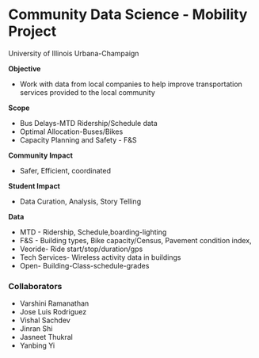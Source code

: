 # Community Data Science - Mobility Project
University of Illinois Urbana-Champaign

**Objective**
* Work with data from local companies to help improve transportation services provided to the local community 

**Scope**
* Bus Delays-MTD Ridership/Schedule data
* Optimal Allocation-Buses/Bikes
* Capacity Planning and Safety - F&S

**Community Impact**
* Safer, Efficient, coordinated

**Student Impact**
* Data Curation, Analysis, Story Telling

**Data**
* MTD - Ridership, Schedule,boarding-lighting
* F&S - Building types, Bike capacity/Census, Pavement condition index,  
* Veoride- Ride start/stop/duration/gps
* Tech Services- Wireless activity data in buildings
* Open- Building-Class-schedule-grades

### Collaborators
* Varshini Ramanathan
* Jose Luis Rodriguez
* Vishal Sachdev
* Jinran Shi
* Jasneet Thukral
* Yanbing Yi